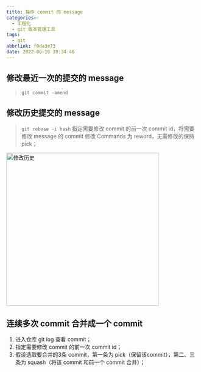 ```yaml
---
title: 操作 commit 的 message
categories:
  - 工程化
  - git 版本管理工具
tags:
  - git
abbrlink: f0da3e73
date: 2022-06-18 18:34:46
---
```


## 修改最近一次的提交的 message
>`git commit -amend`

## 修改历史提交的 message
>`git rebase -i hash`
>指定需要修改 commit 的前一次 commit id，将需要修改 message 的 commit 修改 Commands 为 reword，无需修改的保持 pick；
<img src="修改历史.jpg" width="auto" height="400px" class="lazy-load" title="修改历史"/>

## 连续多次 commit 合并成一个 commit
1. 进入仓库 git log 查看 commit；
2. 指定需要修改 commit 的前一次 commit id；
3. 假设选取要合并的3条 commit，第一条为 pick（保留该commit），第二、三条为 squash（将该 commit 和前一个 commit 合并）；